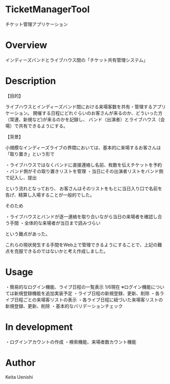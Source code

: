 
# TicketManagerTool 
チケット管理アプリケーション

# Overview

インディーズバンドとライブハウス間の「チケット共有管理システム」

# Description

【目的】

ライブハウスとインディーズバンド間における来場客数を共有・管理するアプリケーション。
開催する日程にどれぐらいのお客さんが来るのか、どういった方（常連、新規など)が来るのかを記録し、
バンド（出演者）とライブハウス（会場）で共有できるようにする。


【背景】

小規模なインディーズライブの界隈においては、基本的に来場するお客さんは「取り置き」という形で

・ライブハウスではなくバンドに直接連絡し名前、枚数を伝えチケットを予約
・バンド側がその取り置きリストを管理
・当日にその出演者リストをバンド側で記入し、提出

という流れとなっており、
お客さんはそのリストをもとに当日入り口で名前を告げ、精算し入場することが一般的でした。

そのため

・ライブハウスとバンドが逐一連絡を取り合いながら当日の来場者を確認し合う手間
・全体的な来場者が当日まで読みづらい

という難点があった。

これらの現状発生する手間をWeb上で管理できるようにすることで、上記の難点を克服できるのではないかと考え作成しました。

# Usage

・簡易的なログイン機能、ライブ日程の一覧表示
1/6現在
※ログイン機能については新規登録機能を追加実装予定
・ライブ日程の新規登録、更新、削除
・各ライブ日程ごとの来場客リストの表示
・各ライブ日程に紐づいた来場客リストの新規登録、更新、削除
・基本的なバリデーションチェック

# In development

・ログインアカウントの作成 
・検索機能、来場者数カウント機能

# Author
Keita Uenishi
